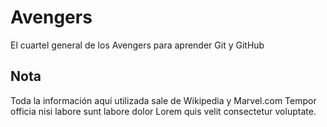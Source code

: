 # Avengers

El cuartel general de los Avengers para aprender Git y GitHub

## Nota

Toda la información aquí utilizada sale de Wikipedia y Marvel.com
Tempor officia nisi labore sunt labore dolor Lorem quis velit consectetur voluptate.
